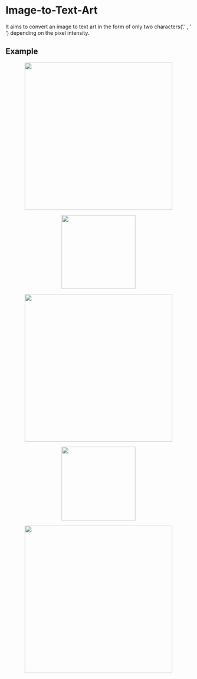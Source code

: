 # Image-to-Text-Art

It aims to convert an image to text art in the form of only two characters(’.’ , ’ ’) depending on the pixel intensity.

## Example 

<p align="center">
  <img width="400" height="400" src="https://user-images.githubusercontent.com/26703868/82115005-cc267500-977d-11ea-9c08-c5a9bc950ade.png">
</p>

<p align="center">
  <img width="200" height="200" src="https://user-images.githubusercontent.com/26703868/82114743-3807de00-977c-11ea-8211-acc02c8473b4.png">
</p>

<p align="center">
  <img width="400" height="400" src="https://user-images.githubusercontent.com/26703868/82114768-4bb34480-977c-11ea-9d5c-967acfdc5f14.png">
</p>

<p align="center">
  <img width="200" height="200" src="https://user-images.githubusercontent.com/26703868/82114743-3807de00-977c-11ea-8211-acc02c8473b4.png">
</p>

<p align="center">
  <img width="400" height="400" src="https://user-images.githubusercontent.com/26703868/82114774-58379d00-977c-11ea-8a0d-400b307ae59b.png">
</p>



